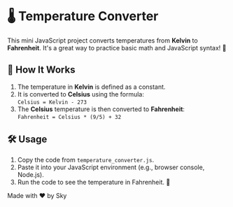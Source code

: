 # 🌡️ Temperature Converter

This mini JavaScript project converts temperatures from **Kelvin** to **Fahrenheit**. It's a great way to practice basic math and JavaScript syntax! 🚀

## 📜 How It Works
1. The temperature in **Kelvin** is defined as a constant.
2. It is converted to **Celsius** using the formula:  
   `Celsius = Kelvin - 273`
3. The **Celsius** temperature is then converted to **Fahrenheit**:  
   `Fahrenheit = Celsius * (9/5) + 32`

## 🛠️ Usage
1. Copy the code from `temperature_converter.js`.
2. Paste it into your JavaScript environment (e.g., browser console, Node.js).
3. Run the code to see the temperature in Fahrenheit. 🎉

Made with ❤️ by Sky
